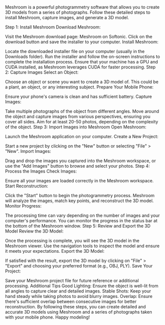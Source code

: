 Meshroom is a powerful photogrammetry software that allows you to create 3D models from a series of photographs. Follow these detailed steps to install Meshroom, capture images, and generate a 3D model.

Step 1: Install Meshroom
Download Meshroom:

Visit the Meshroom download page: Meshroom on Softonic.
Click on the download button and save the installer to your computer.
Install Meshroom:

Locate the downloaded installer file on your computer (usually in the Downloads folder).
Run the installer and follow the on-screen instructions to complete the installation process.
Ensure that your machine has a GPU and CUDA installed, as Meshroom leverages CUDA for faster processing.
Step 2: Capture Images
Select an Object:

Choose an object or scene you want to create a 3D model of. This could be a plant, an object, or any interesting subject.
Prepare Your Mobile Phone:

Ensure your phone's camera is clean and has sufficient battery.
Capture Images:

Take multiple photographs of the object from different angles.
Move around the object and capture images from various perspectives, ensuring you cover all sides.
Aim for at least 20-50 photos, depending on the complexity of the object.
Step 3: Import Images into Meshroom
Open Meshroom:

Launch the Meshroom application on your computer.
Create a New Project:

Start a new project by clicking on the "New" button or selecting "File" > "New".
Import Images:

Drag and drop the images you captured into the Meshroom workspace, or use the "Add Images" button to browse and select your photos.
Step 4: Process the Images
Check Images:

Ensure all your images are loaded correctly in the Meshroom workspace.
Start Reconstruction:

Click the "Start" button to begin the photogrammetry process.
Meshroom will analyze the images, match key points, and reconstruct the 3D model.
Monitor Progress:

The processing time can vary depending on the number of images and your computer's performance.
You can monitor the progress in the status bar at the bottom of the Meshroom window.
Step 5: Review and Export the 3D Model
Review the 3D Model:

Once the processing is complete, you will see the 3D model in the Meshroom viewer.
Use the navigation tools to inspect the model and ensure it meets your expectations.
Export the 3D Model:

If satisfied with the result, export the 3D model by clicking on "File" > "Export" and choosing your preferred format (e.g., OBJ, PLY).
Save Your Project:

Save your Meshroom project file for future reference or additional processing.
Additional Tips
Good Lighting: Ensure the object is well-lit from all angles to capture clear and detailed images.
Stable Shots: Keep your hand steady while taking photos to avoid blurry images.
Overlap: Ensure there's sufficient overlap between consecutive images for better reconstruction.
By following these steps, you can create detailed and accurate 3D models using Meshroom and a series of photographs taken with your mobile phone. Happy modeling!